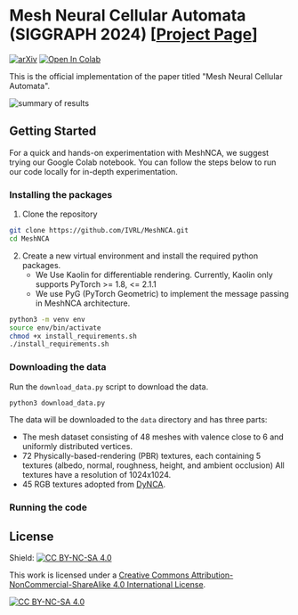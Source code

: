 # Mesh Neural Cellular Automata (SIGGRAPH 2024) [[Project Page](https://meshnca.github.io/)]

[![arXiv](https://img.shields.io/badge/arXiv-2108.00946-b31b1b.svg)](https://arxiv.org/abs/2311.02820)
[![Open In Colab](https://colab.research.google.com/assets/colab-badge.svg)](https://colab.research.google.com/github/IVRL/MeshNCA/blob/main/notebooks/colab.ipynb) 


This is the official implementation of the paper titled "Mesh Neural Cellular Automata".

![summary of results](data/teaser.gif)

## Getting Started

For a quick and hands-on experimentation with MeshNCA, we suggest trying our Google Colab notebook. 
You can follow the steps below to run our code locally for in-depth experimentation. 

### Installing the packages

1. Clone the repository

```bash
git clone https://github.com/IVRL/MeshNCA.git
cd MeshNCA
```

2. Create a new virtual environment and install the required python packages.
    * We Use Kaolin for differentiable rendering. Currently, Kaolin only supports PyTorch >= 1.8, <= 2.1.1
    * We use PyG (PyTorch Geometric) to implement the message passing in MeshNCA architecture.

```bash
python3 -m venv env
source env/bin/activate
chmod +x install_requirements.sh
./install_requirements.sh
```

### Downloading the data

Run the `download_data.py` script to download the data.

```bash
python3 download_data.py
```

The data will be downloaded to the `data` directory and has three parts:

* The mesh dataset consisting of 48 meshes with valence close to 6 and uniformly distributed vertices.
* 72 Physically-based-rendering (PBR) textures, each containing 5 textures (albedo, normal, roughness, height, and
  ambient occlusion) All textures have a resolution of 1024x1024.
* 45 RGB textures adopted from [DyNCA](https://dynca.github.io/).


### Running the code


## License
Shield: [![CC BY-NC-SA 4.0][cc-by-nc-sa-shield]][cc-by-nc-sa]

This work is licensed under a
[Creative Commons Attribution-NonCommercial-ShareAlike 4.0 International License][cc-by-nc-sa].

[![CC BY-NC-SA 4.0][cc-by-nc-sa-image]][cc-by-nc-sa]

[cc-by-nc-sa]: http://creativecommons.org/licenses/by-nc-sa/4.0/
[cc-by-nc-sa-image]: https://licensebuttons.net/l/by-nc-sa/4.0/88x31.png
[cc-by-nc-sa-shield]: https://img.shields.io/badge/License-CC%20BY--NC--SA%204.0-lightgrey.svg
